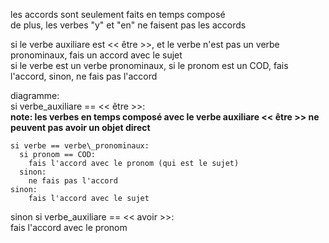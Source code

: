 les accords sont seulement faits en temps composé  
de plus, les verbes "y" et "en" ne faisent pas les accords  

si le verbe auxiliare est << être >>, et le verbe n'est pas un verbe pronominaux, fais un accord avec le sujet  
si le verbe est un verbe pronominaux, si le pronom est un COD, fais l'accord, sinon, ne fais pas l'accord  

diagramme:  
si verbe\_auxiliare == << être >>:   
    **note: les verbes en temps composé avec le verbe auxiliare << être >> ne peuvent pas avoir un objet direct**

    si verbe == verbe\_pronominaux:  
      si pronom == COD:  
        fais l'accord avec le pronom (qui est le sujet)  
      sinon:  
        ne fais pas l'accord
    sinon:  
        fais l'accord avec le sujet  
sinon si verbe\_auxiliare == << avoir >>:  
    fais l'accord avec le pronom
